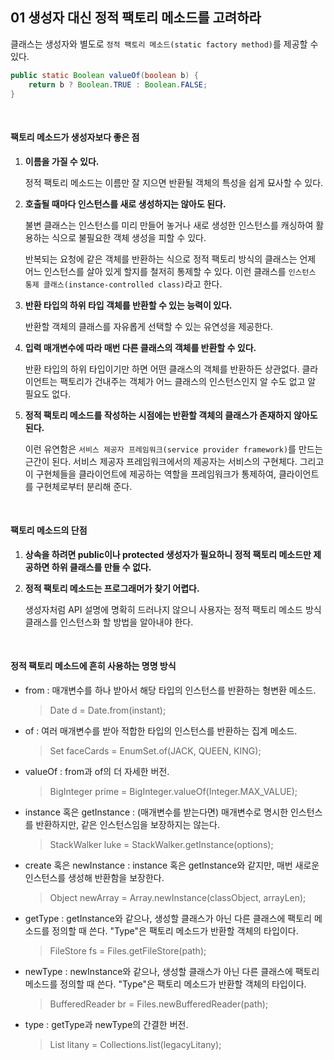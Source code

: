 ## 01 생성자 대신 정적 팩토리 메소드를 고려하라

클래스는 생성자와 별도로 `정적 팩토리 메소드(static factory method)`를 제공할 수 있다.

```java
public static Boolean valueOf(boolean b) {
    return b ? Boolean.TRUE : Boolean.FALSE;
}
```

<br />

#### 팩토리 메소드가 생성자보다 좋은 점

1. **이름을 가질 수 있다.**

   정적 팩토리 메소드는 이름만 잘 지으면 반환될 객체의 특성을 쉽게 묘사할 수 있다.

2. **호출될 때마다 인스턴스를 새로 생성하지는 않아도 된다.**

   불변 클래스는 인스턴스를 미리 만들어 놓거나 새로 생성한 인스턴스를 캐싱하여 활용하는 식으로 불필요한 객체 생성을 피할 수 있다.

   반복되는 요청에 같은 객체를 반환하는 식으로 정적 팩토리 방식의 클래스는 언제 어느 인스턴스를 살아 있게 할지를 철저히 통제할 수 있다. 이런 클래스를 `인스턴스 통제 클래스(instance-controlled class)`라고 한다.

3. **반환 타입의 하위 타입 객체를 반환할 수 있는 능력이 있다.**

   반환할 객체의 클래스를 자유롭게 선택할 수 있는 유연성을 제공한다.

4. **입력 매개변수에 따라 매번 다른 클래스의 객체를 반환할 수 있다.**

   반환 타입의 하위 타입이기만 하면 어떤 클래스의 객체를 반환하든 상관없다. 클라이언트는 팩토리가 건내주는 객체가 어느 클래스의 인스턴스인지 알 수도 없고 알 필요도 없다.

5. **정적 팩토리 메소드를 작성하는 시점에는 반환할 객체의 클래스가 존재하지 않아도 된다.**

   이런 유연함은 `서비스 제공자 프레임워크(service provider framework)`를 만드는 근간이 된다. 서비스 제공자 프레임워크에서의 제공자는 서비스의 구현체다. 그리고 이 구현체들을 클라이언트에 제공하는 역할을 프레임워크가 통제하여, 클라이언트를 구현체로부터 분리해 준다.

<br />

#### 팩토리 메소드의 단점

1. **상속을 하려면 public이나 protected 생성자가 필요하니 정적 팩토리 메소드만 제공하면 하위 클래스를 만들 수 없다.**

2. **정적 팩토리 메소드는 프로그래머가 찾기 어렵다.**

   생성자처럼 API 설명에 명확히 드러나지 않으니 사용자는 정적 팩토리 메소드 방식 클래스를 인스턴스화 할 방법을 알아내야 한다.

<br />

#### 정적 팩토리 메소드에 흔히 사용하는 명명 방식

- from : 매개변수를 하나 받아서 해당 타입의 인스턴스를 반환하는 형변환 메소드.

  > Date d = Date.from(instant);

- of : 여러 매개변수를 받아 적합한 타입의 인스턴스를 반환하는 집계 메소드.

  > Set<Rank> faceCards = EnumSet.of(JACK, QUEEN, KING);

- valueOf : from과 of의 더 자세한 버전.

  > BigInteger prime = BigInteger.valueOf(Integer.MAX_VALUE);

- instance 혹은 getInstance : (매개변수를 받는다면) 매개변수로 명시한 인스턴스를 반환하지만, 같은 인스턴스임을 보장하지는 않는다.

  > StackWalker luke = StackWalker.getInstance(options);

- create 혹은 newInstance : instance 혹은 getInstance와 같지만, 매번 새로운 인스턴스를 생성해 반환함을 보장한다.

  > Object newArray = Array.newInstance(classObject, arrayLen);

- getType : getInstance와 같으나, 생성할 클래스가 아닌 다른 클래스에 팩토리 메소드를 정의할 때 쓴다. "Type"은 팩토리 메소드가 반환할 객체의 타입이다.

  > FileStore fs = Files.getFileStore(path);

- newType : newInstance와 같으나, 생성할 클래스가 아닌 다른 클래스에 팩토리 메소드를 정의할 때 쓴다. "Type"은 팩토리 메소드가 반환할 객체의 타입이다.

  > BufferedReader br = Files.newBufferedReader(path);

- type : getType과 newType의 간결한 버전.

  > List<Complaint> litany = Collections.list(legacyLitany);

